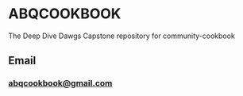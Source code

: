 # ABQCOOKBOOK
The Deep Dive Dawgs Capstone repository for community-cookbook

## Email 
### abqcookbook@gmail.com
